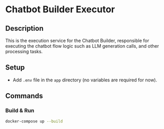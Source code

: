 # Chatbot Builder Executor

## Description

This is the execution service for the Chatbot Builder, responsible for executing the chatbot flow logic such as
LLM generation calls, and other processing tasks.

## Setup

- Add `.env` file in the `app` directory (no variables are required for now).

## Commands

### Build & Run

```bash
docker-compose up --build
```
